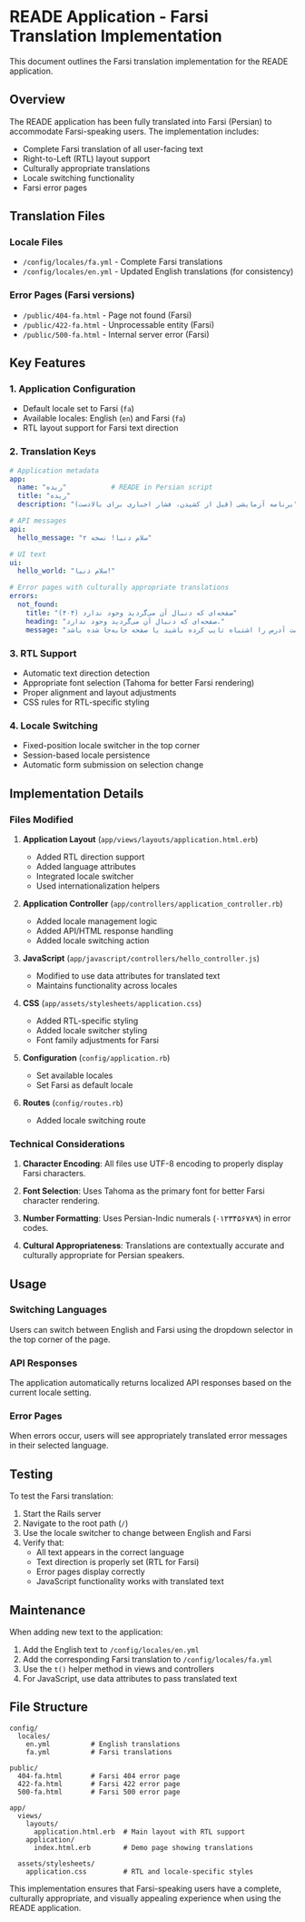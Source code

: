 # READE Application - Farsi Translation Implementation

This document outlines the Farsi translation implementation for the READE application.

## Overview

The READE application has been fully translated into Farsi (Persian) to accommodate Farsi-speaking users. The implementation includes:

- Complete Farsi translation of all user-facing text
- Right-to-Left (RTL) layout support
- Culturally appropriate translations
- Locale switching functionality
- Farsi error pages

## Translation Files

### Locale Files
- `/config/locales/fa.yml` - Complete Farsi translations
- `/config/locales/en.yml` - Updated English translations (for consistency)

### Error Pages (Farsi versions)
- `/public/404-fa.html` - Page not found (Farsi)
- `/public/422-fa.html` - Unprocessable entity (Farsi)
- `/public/500-fa.html` - Internal server error (Farsi)

## Key Features

### 1. Application Configuration
- Default locale set to Farsi (`fa`)
- Available locales: English (`en`) and Farsi (`fa`)
- RTL layout support for Farsi text direction

### 2. Translation Keys
```yaml
# Application metadata
app:
  name: "ریده"           # READE in Persian script
  title: "ریده"
  description: "برنامه آزمایشی (قبل از کشیدن، فشار اجباری برای بالادست)"

# API messages  
api:
  hello_message: "سلام دنیا! نسخه ۲"

# UI text
ui:
  hello_world: "سلام دنیا!"

# Error pages with culturally appropriate translations
errors:
  not_found:
    title: "صفحه‌ای که دنبال آن می‌گردید وجود ندارد (۴۰۴)"
    heading: "صفحه‌ای که دنبال آن می‌گردید وجود ندارد."
    message: "ممکن است آدرس را اشتباه تایپ کرده باشید یا صفحه جابه‌جا شده باشد."
```

### 3. RTL Support
- Automatic text direction detection
- Appropriate font selection (Tahoma for better Farsi rendering)
- Proper alignment and layout adjustments
- CSS rules for RTL-specific styling

### 4. Locale Switching
- Fixed-position locale switcher in the top corner
- Session-based locale persistence
- Automatic form submission on selection change

## Implementation Details

### Files Modified

1. **Application Layout** (`app/views/layouts/application.html.erb`)
   - Added RTL direction support
   - Added language attributes
   - Integrated locale switcher
   - Used internationalization helpers

2. **Application Controller** (`app/controllers/application_controller.rb`)
   - Added locale management logic
   - Added API/HTML response handling
   - Added locale switching action

3. **JavaScript** (`app/javascript/controllers/hello_controller.js`)
   - Modified to use data attributes for translated text
   - Maintains functionality across locales

4. **CSS** (`app/assets/stylesheets/application.css`)
   - Added RTL-specific styling
   - Added locale switcher styling
   - Font family adjustments for Farsi

5. **Configuration** (`config/application.rb`)
   - Set available locales
   - Set Farsi as default locale

6. **Routes** (`config/routes.rb`)
   - Added locale switching route

### Technical Considerations

1. **Character Encoding**: All files use UTF-8 encoding to properly display Farsi characters.

2. **Font Selection**: Uses Tahoma as the primary font for better Farsi character rendering.

3. **Number Formatting**: Uses Persian-Indic numerals (۰۱۲۳۴۵۶۷۸۹) in error codes.

4. **Cultural Appropriateness**: Translations are contextually accurate and culturally appropriate for Persian speakers.

## Usage

### Switching Languages
Users can switch between English and Farsi using the dropdown selector in the top corner of the page.

### API Responses
The application automatically returns localized API responses based on the current locale setting.

### Error Pages
When errors occur, users will see appropriately translated error messages in their selected language.

## Testing

To test the Farsi translation:

1. Start the Rails server
2. Navigate to the root path (`/`)
3. Use the locale switcher to change between English and Farsi
4. Verify that:
   - All text appears in the correct language
   - Text direction is properly set (RTL for Farsi)
   - Error pages display correctly
   - JavaScript functionality works with translated text

## Maintenance

When adding new text to the application:

1. Add the English text to `/config/locales/en.yml`
2. Add the corresponding Farsi translation to `/config/locales/fa.yml`
3. Use the `t()` helper method in views and controllers
4. For JavaScript, use data attributes to pass translated text

## File Structure
```
config/
  locales/
    en.yml          # English translations
    fa.yml          # Farsi translations
    
public/
  404-fa.html       # Farsi 404 error page
  422-fa.html       # Farsi 422 error page  
  500-fa.html       # Farsi 500 error page
  
app/
  views/
    layouts/
      application.html.erb  # Main layout with RTL support
    application/
      index.html.erb        # Demo page showing translations
      
  assets/stylesheets/
    application.css         # RTL and locale-specific styles
```

This implementation ensures that Farsi-speaking users have a complete, culturally appropriate, and visually appealing experience when using the READE application.